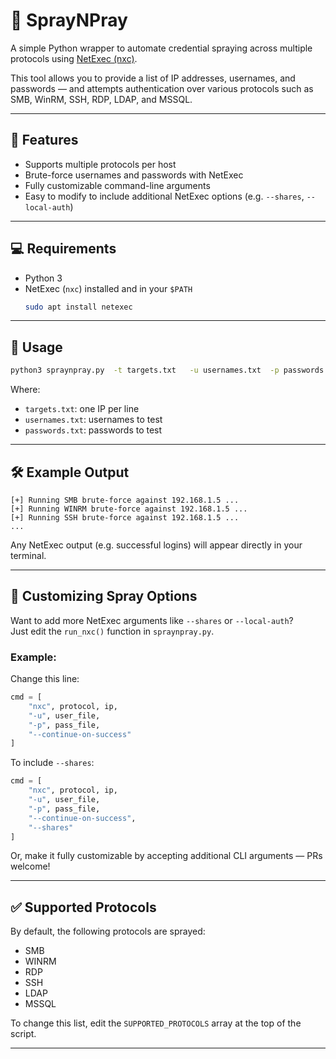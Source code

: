 # 🔐 SprayNPray

A simple Python wrapper to automate credential spraying across multiple protocols using [NetExec (nxc)](https://github.com/Pennyw0rth/NetExec).

This tool allows you to provide a list of IP addresses, usernames, and passwords — and attempts authentication over various protocols such as SMB, WinRM, SSH, RDP, LDAP, and MSSQL.

---

## 🚀 Features

- Supports multiple protocols per host
- Brute-force usernames and passwords with NetExec
- Fully customizable command-line arguments
- Easy to modify to include additional NetExec options (e.g. `--shares`, `--local-auth`)

---

## 💻 Requirements

- Python 3
- NetExec (`nxc`) installed and in your `$PATH`
  ```bash
  sudo apt install netexec
  ```

---

## 🧪 Usage

```bash
python3 spraynpray.py  -t targets.txt   -u usernames.txt  -p passwords.txt
```

Where:

- `targets.txt`: one IP per line
- `usernames.txt`: usernames to test
- `passwords.txt`: passwords to test

---

## 🛠️ Example Output

```
[+] Running SMB brute-force against 192.168.1.5 ...
[+] Running WINRM brute-force against 192.168.1.5 ...
[+] Running SSH brute-force against 192.168.1.5 ...
...
```

Any NetExec output (e.g. successful logins) will appear directly in your terminal.

---

## 🔧 Customizing Spray Options

Want to add more NetExec arguments like `--shares` or `--local-auth`?  
Just edit the `run_nxc()` function in `spraynpray.py`.

### Example:

Change this line:

```python
cmd = [
    "nxc", protocol, ip,
    "-u", user_file,
    "-p", pass_file,
    "--continue-on-success"
]
```

To include `--shares`:

```python
cmd = [
    "nxc", protocol, ip,
    "-u", user_file,
    "-p", pass_file,
    "--continue-on-success",
    "--shares"
]
```

Or, make it fully customizable by accepting additional CLI arguments — PRs welcome!

---

## ✅ Supported Protocols

By default, the following protocols are sprayed:

- SMB
- WINRM
- RDP
- SSH
- LDAP
- MSSQL

To change this list, edit the `SUPPORTED_PROTOCOLS` array at the top of the script.

---

